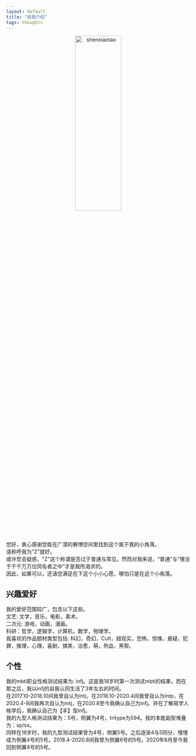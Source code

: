 ```yaml
---
layout: default
title: "自我介绍"
tags: thoughts
---
```


<p align = "center">
<img src = 'https://i.pinimg.com/originals/bc/10/f9/bc10f964a195fdee76e749bf0f552c30.jpg' alt = 'shenxiaotao' height = 35% width = 50% />
</p>
  
  
您好，衷心感谢您能在广漠的赛博空间里找到这个属于我的小角落。  
请称呼我为"Z"就好。  
或许您会疑惑，"Z"这个称谓是否过于普通与常见。然而对我来说，“普通”与“埋没于千千万万位同名者之中”才是我所渴求的。  
因此，如果可以，还请您满足在下这个小小心愿，哪怕只是在这个小角落。
  
## 兴趣爱好  
我的爱好范围较广，包含以下这些。  
  文艺: 文学，音乐，电影，美术。  
  二次元: 游戏，动画，漫画。  
  科研：哲学，逻辑学，计算机，数学，物理学。  
我喜欢的作品题材类型包括: 科幻，奇幻，Cult，超现实，恐怖，惊悚，悬疑，犯罪，推理，心理，喜剧，搞笑，治愈，萌，热血，黑帮。  
  
## 个性
我的mbti职业性格测试结果为: infj。这是我18岁时第一次测试mbti的结果，而在那之后，我以infj的自我认同生活了3年左右的时间。  
在2017.10-2018.10间我曾自认为intj，在2018.10-2020.4间我曾自认为intp，在2020.4-8间我再次自认为intj，在2020.8至今我确认自己为infj。并在了解易学人格学后，我确认自己为【丰】型infj。  
我的九型人格测试结果为：5号，侧翼为4号，tritype为594。我的本能副型堆叠为：sp/sx。  
同样在18岁时，我的九型测试结果曾为4号，侧翼5号。之后逐渐4与5同分，慢慢成为侧翼4号的5号。2018.4-2020.8间我曾为侧翼6号的5号。2020年8月至今我回到侧翼4号的5号。  


